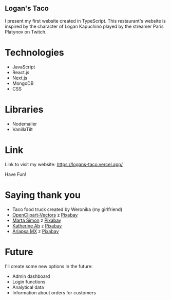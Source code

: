 ## Logan's Taco
I present my first website created in TypeScript. This restaurant's website is inspired by the character of Logan Kapuchino played by the streamer Paris Platynov on Twitch.

# Technologies
- JavaScript
- React.js
- Next.js
- MongoDB
- CSS

# Libraries
- Nodemailer
- VanillaTilt

# Link
Link to visit my website: https://logans-taco.vercel.app/

Have Fun!

# Saying thank you
- Taco food truck created by Weronika (my girlfriend)
- <a href="https://pixabay.com/pl/users/openclipart-vectors-30363/?utm_source=link-attribution&utm_medium=referral&utm_campaign=image&utm_content=155812"> OpenClipart-Vectors</a> z <a href="https://pixabay.com/pl//?utm_source=link-attribution&utm_medium=referral&utm_campaign=image&utm_content=155812"> Pixabay</a>
- <a href="https://pixabay.com/pl/users/limoncitosketching-7400657/?utm_source=link-attribution&utm_medium=referral&utm_campaign=image&utm_content=5651624"> Marta Simon</a> z <a href="https://pixabay.com/pl//?utm_source=link-attribution&utm_medium=referral&utm_campaign=image&utm_content=5651624"> Pixabay</a>
- <a href="https://pixabay.com/pl/users/katillustrationlondon-10871763/?utm_source=link-attribution&utm_medium=referral&utm_campaign=image&utm_content=3927420"> Katherine Ab</a> z <a href="https://pixabay.com/pl//?utm_source=link-attribution&utm_medium=referral&utm_campaign=image&utm_content=3927420"> Pixabay</a>
- <a href="https://pixabay.com/pl/users/ariapsa-7646834/?utm_source=link-attribution&utm_medium=referral&utm_campaign=image&utm_content=3655803"> Ariapsa MX</a> z <a href="https://pixabay.com/pl//?utm_source=link-attribution&utm_medium=referral&utm_campaign=image&utm_content=3655803"> Pixabay</a>

# Future
I'll create some new options in the future:
- Admin dashboard
- Login functions
- Analytical data
- Information about orders for customers
